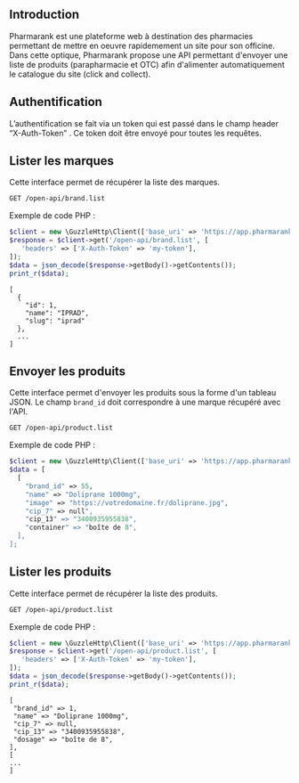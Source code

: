 ## Introduction

Pharmarank est une plateforme web à destination des pharmacies permettant de mettre en oeuvre rapidemement un site pour son officine. 
Dans cette optique, Pharmarank propose une API permettant d'envoyer une liste de produits (parapharmacie et OTC) afin d'alimenter automatiquement le catalogue du site (click and collect).

## Authentification

L’authentification se fait via un token qui est passé dans le champ header “X-Auth-Token” . Ce token doit être envoyé pour toutes les requêtes.

## Lister les marques

Cette interface permet de récupérer la liste des marques.

```bash
GET /open-api/brand.list
```

Exemple de code PHP :

```php
$client = new \GuzzleHttp\Client(['base_uri' => 'https://app.pharmarank.fr']);
$response = $client->get('/open-api/brand.list', [
   'headers' => ['X-Auth-Token' => 'my-token'],
]);
$data = json_decode($response->getBody()->getContents());
print_r($data);
```

```
[
  {
    "id": 1,
    "name": "IPRAD",
    "slug": "iprad"
  },
  ...
]
```

## Envoyer les produits

Cette interface permet d'envoyer les produits sous la forme d'un tableau JSON. Le champ `brand_id` doit correspondre à une marque récupéré avec l'API. 


```bash
GET /open-api/product.list
```

Exemple de code PHP :

```php
$client = new \GuzzleHttp\Client(['base_uri' => 'https://app.pharmarank.fr']);
$data = [
  [
    "brand_id" => 55,
    "name" => "Doliprane 1000mg",
    "image" => "https://votredomaine.fr/doliprane.jpg",
    "cip_7" => null",
    "cip_13" => "3400935955838",
    "container" => "boîte de 8",
  ],
];
```

## Lister les produits

Cette interface permet de récupérer la liste des produits.


```bash
GET /open-api/product.list
```

Exemple de code PHP :

```php
$client = new \GuzzleHttp\Client(['base_uri' => 'https://app.pharmarank.fr']);
$response = $client->get('/open-api/product.list', [
   'headers' => ['X-Auth-Token' => 'my-token'],
]);
$data = json_decode($response->getBody()->getContents());
print_r($data);
```

```
[
 "brand_id" => 1,
 "name" => "Doliprane 1000mg",
 "cip_7" => null,
 "cip_13" => "3400935955838",
 "dosage" => "boîte de 8",
],
[
...
]
```

